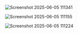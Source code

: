 ![Screenshot 2025-06-05 111341](https://github.com/user-attachments/assets/f1b58c81-5e36-4e4b-b654-af01d7c0293d)

![Screenshot 2025-06-05 111155](https://github.com/user-attachments/assets/84d7cec5-143a-4219-ac8a-a55b896d29d7)

![Screenshot 2025-06-05 111224](https://github.com/user-attachments/assets/7d84dac8-b9d2-4d60-b8c3-8d5f639d0b2f)
